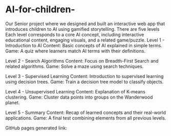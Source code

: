 # AI-for-children-
Our Senior project where we designed and built an interactive web app that introduces children to AI using gamified storytelling.
There are five levels Each level corresponds to a core AI concept, including interactive educational content, engaging visuals, and a related game/puzzle. 
Level 1 - Introduction to AI
Content: Basic concepts of AI explained in simple terms.
Game: A quiz where learners match AI terms with their definitions.

Level 2 - Search Algorithms
Content: Focus on Breadth-First Search and related algorithms.
Game: Solve a maze using search techniques.

Level 3 - Supervised Learning
Content: Introduction to supervised learning using decision trees.
Game: Train a decision tree model to classify objects.

Level 4 - Unsupervised Learning
Content: Explanation of K-means clustering.
Game: Cluster data points into groups on the Wanderwood planet.

Level 5 - Summary
Content: Recap of learned concepts and their real-world applications.
Game: A final test combining elements from all previous levels.

GitHub pages generated link: 
